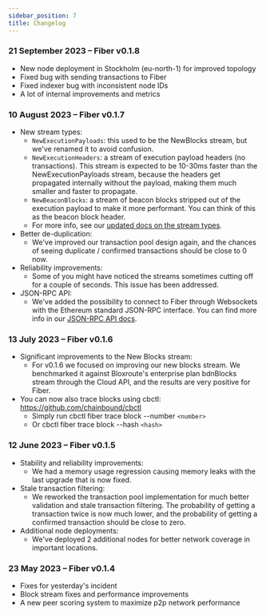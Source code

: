```yaml
---
sidebar_position: 7
title: Changelog
---
```


### 21 September 2023 – Fiber v0.1.8

- New node deployment in Stockholm (eu-north-1) for improved topology
- Fixed bug with sending transactions to Fiber
- Fixed indexer bug with inconsistent node IDs
- A lot of internal improvements and metrics

### 10 August 2023 – Fiber v0.1.7

- New stream types:
  - `NewExecutionPayloads`: this used to be the NewBlocks stream, but we've renamed it to avoid confusion.
  - `NewExecutionHeaders`: a stream of execution payload headers (no transactions). This stream is expected to be 10-30ms faster than the NewExecutionPayloads stream, because the headers get propagated internally without the payload, making them much smaller and faster to propagate.
  - `NewBeaconBlocks`: a stream of beacon blocks stripped out of the execution payload to make it more performant. You can think of this as the beacon block header.
  - For more info, see our [updated docs on the stream types](./usage/subscriptions.mdx).
- Better de-duplication:
  - We've improved our transaction pool design again, and the chances of seeing duplicate / confirmed transactions should be close to 0 now.
- Reliability improvements:
  - Some of you might have noticed the streams sometimes cutting off for a couple of seconds. This issue has been addressed.
- JSON-RPC API:
  - We've added the possibility to connect to Fiber through Websockets with the Ethereum standard JSON-RPC interface. You can find more info in our [JSON-RPC API docs](./usage/json-rpc.mdx).

### 13 July 2023 – Fiber v0.1.6

- Significant improvements to the New Blocks stream:
  - For v0.1.6 we focused on improving our new blocks stream. We benchmarked it against Bloxroute's enterprise plan bdnBlocks stream through the Cloud API, and the results are very positive for Fiber.
- You can now also trace blocks using cbctl: https://github.com/chainbound/cbctl
  - Simply run cbctl fiber trace block --number `<number>`
  - Or cbctl fiber trace block --hash `<hash>`

### 12 June 2023 – Fiber v0.1.5

- Stability and reliability improvements:
  - We had a memory usage regression causing memory leaks with the last upgrade that is now fixed.
- Stale transaction filtering:
  - We reworked the transaction pool implementation for much better validation and stale transaction filtering. The probability of getting a transaction twice is now much lower, and the probability of getting a confirmed transaction should be close to zero.
- Additional node deployments:
  - We've deployed 2 additional nodes for better network coverage in important locations.

### 23 May 2023 – Fiber v0.1.4

- Fixes for yesterday's incident
- Block stream fixes and performance improvements
- A new peer scoring system to maximize p2p network performance
